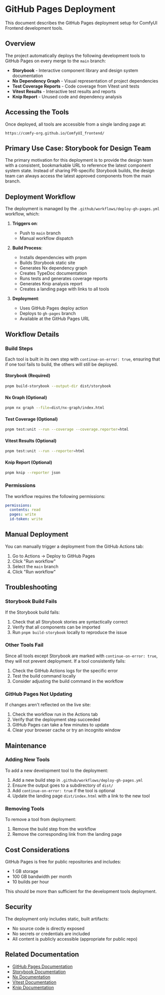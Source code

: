 # GitHub Pages Deployment

This document describes the GitHub Pages deployment setup for ComfyUI Frontend development tools.

## Overview

The project automatically deploys the following development tools to GitHub Pages on every merge to the `main` branch:

- **Storybook** - Interactive component library and design system documentation
- **Nx Dependency Graph** - Visual representation of project dependencies
- **Test Coverage Reports** - Code coverage from Vitest unit tests
- **Vitest Results** - Interactive test results and reports
- **Knip Report** - Unused code and dependency analysis

## Accessing the Tools

Once deployed, all tools are accessible from a single landing page at:
```
https://comfy-org.github.io/ComfyUI_frontend/
```

## Primary Use Case: Storybook for Design Team

The primary motivation for this deployment is to provide the design team with a consistent, bookmarkable URL to reference the latest component system state. Instead of sharing PR-specific Storybook builds, the design team can always access the latest approved components from the main branch.

## Deployment Workflow

The deployment is managed by the `.github/workflows/deploy-gh-pages.yml` workflow, which:

1. **Triggers on**:
   - Push to `main` branch
   - Manual workflow dispatch

2. **Build Process**:
   - Installs dependencies with pnpm
   - Builds Storybook static site
   - Generates Nx dependency graph
   - Creates TypeDoc documentation
   - Runs tests and generates coverage reports
   - Generates Knip analysis report
   - Creates a landing page with links to all tools

3. **Deployment**:
   - Uses GitHub Pages deploy action
   - Deploys to `gh-pages` branch
   - Available at the GitHub Pages URL

## Workflow Details

### Build Steps

Each tool is built in its own step with `continue-on-error: true`, ensuring that if one tool fails to build, the others will still be deployed.

#### Storybook (Required)
```bash
pnpm build-storybook --output-dir dist/storybook
```

#### Nx Graph (Optional)
```bash
pnpm nx graph --file=dist/nx-graph/index.html
```

#### Test Coverage (Optional)
```bash
pnpm test:unit --run --coverage --coverage.reporter=html
```

#### Vitest Results (Optional)
```bash
pnpm test:unit --run --reporter=html
```

#### Knip Report (Optional)
```bash
pnpm knip --reporter json
```

### Permissions

The workflow requires the following permissions:
```yaml
permissions:
  contents: read
  pages: write
  id-token: write
```

## Manual Deployment

You can manually trigger a deployment from the GitHub Actions tab:

1. Go to Actions → Deploy to GitHub Pages
2. Click "Run workflow"
3. Select the `main` branch
4. Click "Run workflow"

## Troubleshooting

### Storybook Build Fails

If the Storybook build fails:
1. Check that all Storybook stories are syntactically correct
2. Verify that all components can be imported
3. Run `pnpm build-storybook` locally to reproduce the issue

### Other Tools Fail

Since all tools except Storybook are marked with `continue-on-error: true`, they will not prevent deployment. If a tool consistently fails:

1. Check the GitHub Actions logs for the specific error
2. Test the build command locally
3. Consider adjusting the build command in the workflow

### GitHub Pages Not Updating

If changes aren't reflected on the live site:

1. Check the workflow run in the Actions tab
2. Verify that the deployment step succeeded
3. GitHub Pages can take a few minutes to update
4. Clear your browser cache or try an incognito window

## Maintenance

### Adding New Tools

To add a new development tool to the deployment:

1. Add a new build step in `.github/workflows/deploy-gh-pages.yml`
2. Ensure the output goes to a subdirectory of `dist/`
3. Add `continue-on-error: true` if the tool is optional
4. Update the landing page `dist/index.html` with a link to the new tool

### Removing Tools

To remove a tool from deployment:

1. Remove the build step from the workflow
2. Remove the corresponding link from the landing page

## Cost Considerations

GitHub Pages is free for public repositories and includes:
- 1 GB storage
- 100 GB bandwidth per month
- 10 builds per hour

This should be more than sufficient for the development tools deployment.

## Security

The deployment only includes static, built artifacts:
- No source code is directly exposed
- No secrets or credentials are included
- All content is publicly accessible (appropriate for public repo)

## Related Documentation

- [GitHub Pages Documentation](https://docs.github.com/en/pages)
- [Storybook Documentation](https://storybook.js.org/docs)
- [Nx Documentation](https://nx.dev)
- [Vitest Documentation](https://vitest.dev)
- [Knip Documentation](https://knip.dev)
